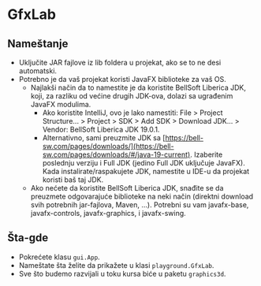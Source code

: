 # GfxLab


## Nameštanje

- Uključite JAR fajlove iz lib foldera u projekat, ako se to ne desi automatski.
- Potrebno je da vaš projekat koristi JavaFX biblioteke za vaš OS.
  - Najlakši način da to namestite je da koristite BellSoft Liberica JDK, koji, za razliku od većine drugih JDK-ova, dolazi sa ugrađenim JavaFX modulima.
    - Ako koristite IntelliJ, ovo je lako namestiti: File > Project Structure... > Project > SDK > Add SDK > Download JDK... > Vendor: BellSoft Liberica JDK 19.0.1.
    - Alternativno, sami preuzmite JDK sa [https://bell-sw.com/pages/downloads/](https://bell-sw.com/pages/downloads/#/java-19-current). Izaberite poslednju verziju i Full JDK (jedino Full JDK uključuje JavaFX). Kada instalirate/raspakujete JDK, namestite u IDE-u da projekat koristi baš taj JDK.
  - Ako nećete da koristite BellSoft Liberica JDK, snađite se da preuzmete odgovarajuće biblioteke na neki način (direktni download svih potrebnih jar-fajlova, Maven, ...). Potrebni su vam javafx-base, javafx-controls, javafx-graphics, i javafx-swing.
  

## Šta-gde

- Pokrećete klasu `gui.App`.
- Nameštate šta želite da prikažete u klasi `playground.GfxLab`.
- Sve što budemo razvijali u toku kursa biće u paketu `graphics3d`.
